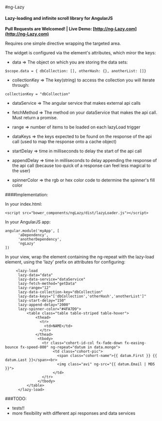 #ng-Lazy 


#### Lazy-loading and infinite scroll library for AngularJS

__Pull Requests are Welcomed! | Live Demo: [http://ng-Lazy.com](http://ng-Lazy.com)__

Requires one simple directive wrapping the targeted area.

The widget is configured via the element's attributes, which miror the keys:

  * data =>  The object on which you are storing the data sets:

  ```
  $scope.data = { dbCollection: [], otherHash: {}, anotherList: []} 
  ```
  
  * collectionKey => The key(string) to access the collection you will iterate through:

  ``` 
  collectionKey = "dbCollection" 
  ```

  * dataService => The angular service that makes external api calls

  * fetchMethod => The method on your dataService that makes the api call. Must return a promise.

  * range => number of items to be loaded on each lazyLoad trigger

  * dataKeys =>  the keys expected to be found on the response of the api call (used to map the response onto a cache object)

  * startDelay => time in milliseconds to delay the start of the api call

  * appendDelay => time in milliseconds to delay appending the response of the api call (because too quick of a response can feel less magical to the user)

  * spinnerColor => the rgb or hex color code to determine the spinner's fill color

####Implementation:

In your index.html:

```
<script src="bower_components/ngLazy/dist/lazyLoader.js"></script>
```

In your AngularJS app:
```
angular.module('myApp', [
      'aDependency',
      'anotherDependency',
      'ngLazy'
])
```

In your view, wrap the element containing the ng-repeat with the lazy-load element, using the 'lazy' prefix on attributes for configuring:
```
     <lazy-load 
      lazy-data="data" 
      lazy-data-service="dataService" 
      lazy-fetch-method="getData" 
      lazy-range="12" 
      lazy-data-collection-key="dbCollection" 
      lazy-data-keys="['dbCollection','otherHash','anotherList']" 
      lazy-start-delay="150" 
      lazy-append-delay="2000"
      lazy-spinner-color="#4FA7D9">
          <table class="table table-striped table-hover">
              <thead>
                <tr>
                  <td>NAME</td>
                </tr>
              </thead>
               <tbody>
                 <tr class="cohort-id-col fx-fade-down fx-easing-bounce fx-speed-800" ng-repeat="datum in data.mongo">
                      <td class="cohort-pic">
                        <span class="cohort-name">{{ datum.First }} {{ datum.Last }}</span><br>
                        <img class="avi" ng-src="{{ datum.Email | MD5 }}">
                      </td>
                 </tr>
               </tbody>
          </table>
      </lazy-load>
```

###TODO:
* tests!!
* more flexibility with different api responses and data services
